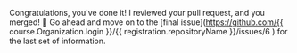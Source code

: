 Congratulations, you've done it! I reviewed your pull request, and you merged! :tada: Go ahead and move on to the [final issue](https://github.com/{{ course.Organization.login }}/{{ registration.repositoryName }}/issues/6
) for the last set of information. 
